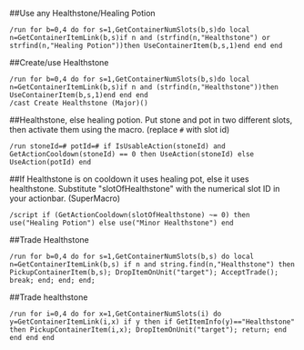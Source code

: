 ##Use any Healthstone/Healing Potion
```
/run for b=0,4 do for s=1,GetContainerNumSlots(b,s)do local n=GetContainerItemLink(b,s)if n and (strfind(n,"Healthstone") or strfind(n,"Healing Potion"))then UseContainerItem(b,s,1)end end end
```
 

##Create/use Healthstone
```
/run for b=0,4 do for s=1,GetContainerNumSlots(b,s)do local n=GetContainerItemLink(b,s)if n and (strfind(n,"Healthstone"))then UseContainerItem(b,s,1)end end end
/cast Create Healthstone (Major)()
```
 

##Healthstone, else healing potion. Put stone and pot in two different slots, then activate them using the macro. (replace `#` with slot id)
```
/run stoneId=# potId=# if IsUsableAction(stoneId) and GetActionCooldown(stoneId) == 0 then UseAction(stoneId) else UseAction(potId) end
```
 

##If Healthstone is on cooldown it uses healing pot, else it uses healthstone. Substitute "slotOfHealthstone" with the numerical slot ID in your actionbar. (SuperMacro)
```
/script if (GetActionCooldown(slotOfHealthstone) ~= 0) then use("Healing Potion") else use("Minor Healthstone") end
```
 

##Trade Healthstone
```
/run for b=0,4 do for s=1,GetContainerNumSlots(b,s) do local n=GetContainerItemLink(b,s) if n and string.find(n,"Healthstone") then PickupContainerItem(b,s); DropItemOnUnit("target"); AcceptTrade(); break; end; end; end;
```
 

##Trade healthstone
```
/run for i=0,4 do for x=1,GetContainerNumSlots(i) do y=GetContainerItemLink(i,x) if y then if GetItemInfo(y)=="Healthstone" then PickupContainerItem(i,x); DropItemOnUnit("target"); return; end end end end
``` 